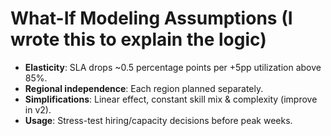 # What-If Modeling Assumptions (I wrote this to explain the logic)

- **Elasticity**: SLA drops ~0.5 percentage points per +5pp utilization above 85%.
- **Regional independence**: Each region planned separately.
- **Simplifications**: Linear effect, constant skill mix & complexity (improve in v2).
- **Usage**: Stress-test hiring/capacity decisions before peak weeks.
